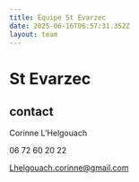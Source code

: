 ```yaml
---
title: Équipe St Evarzec 
date: 2025-06-16T06:57:31.352Z
layout: team
---
```


# St Evarzec 



## contact 

Corinne L’Helgouach

06 72 60 20 22

Lhelgouach.corinne@gmail.com

